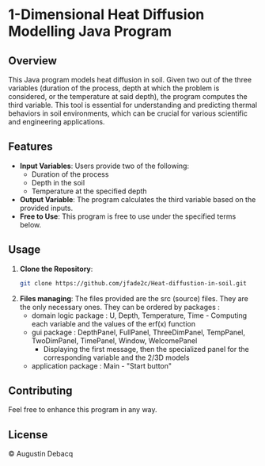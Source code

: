 # 1-Dimensional Heat Diffusion Modelling Java Program

## Overview
This Java program models heat diffusion in soil. Given two out of the three variables (duration of the process, depth at which the problem is considered, or the temperature at said depth), the program computes the third variable. This tool is essential for understanding and predicting thermal behaviors in soil environments, which can be crucial for various scientific and engineering applications.

## Features
- **Input Variables**: Users provide two of the following:
  - Duration of the process
  - Depth in the soil
  - Temperature at the specified depth
- **Output Variable**: The program calculates the third variable based on the provided inputs.
- **Free to Use**: This program is free to use under the specified terms below.

## Usage
1. **Clone the Repository**:
   ```bash
   git clone https://github.com/jfade2c/Heat-diffustion-in-soil.git

2. **Files managing**:
   The files provided are the src (source) files. They are the only necessary ones.
   They can be ordered by packages :
   - domain logic package : U, Depth, Temperature, Time - Computing each variable and the values of the erf(x) function
   - gui package : DepthPanel, FullPanel, ThreeDimPanel, TempPanel, TwoDimPanel, TimePanel, Window, WelcomePanel
     - Displaying the first message, then the specialized panel for the corresponding variable and the 2/3D models
   - application package : Main - "Start button"

## Contributing

Feel free to enhance this program in any way.

## License

© Augustin Debacq
